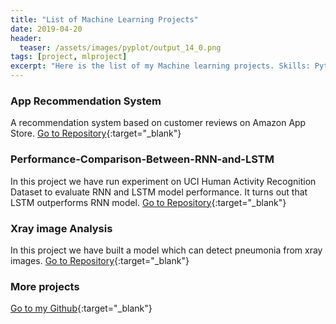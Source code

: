 ```yaml
---
title: "List of Machine Learning Projects"
date: 2019-04-20
header:
  teaser: /assets/images/pyplot/output_14_0.png
tags: [project, mlproject]
excerpt: "Here is the list of my Machine learning projects. Skills: Python, Keras, TensorFlow, Machine Learning, Deep Learning, Scikit-Learn"
---
```

### App Recommendation System
A recommendation system based on customer reviews on Amazon App Store.
[Go to Repository](https://github.com/sheikhhanif/encryption.git){:target="_blank"} 


### Performance-Comparison-Between-RNN-and-LSTM
In this project we have run experiment on UCI Human Activity Recognition Dataset to evaluate RNN and LSTM model performance. It turns out that LSTM outperforms RNN model.
[Go to Repository](https://github.com/sheikhhanif/Performance-Comparison-Between-RNN-and-LSTM-Model){:target="_blank"} 

### Xray image Analysis
In this project we have built a model which can detect pneumonia from xray images.
[Go to Repository](https://github.com/sheikhhanif/X_ray-Image-Processing){:target="_blank"} 

### More projects
[Go to my Github](https://github.com/sheikhhanif/){:target="_blank"}